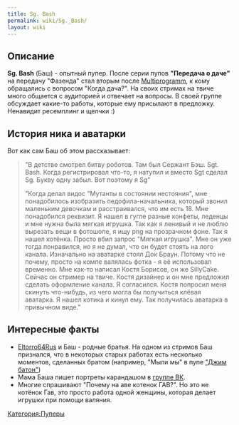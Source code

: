```yaml
---
title: Sg. Bash
permalink: wiki/Sg._Bash/
layout: wiki
---
```


## Описание

**Sg. Bash** (Баш) - опытный пупер. После серии пупов **"Передача о
даче"** на передачу "Фазенда" стал вторым после
[Multiprogramm](/wiki/Multiprogramm "wikilink"), к кому обращались с вопросом
"Когда дача?". На своих стримах на твиче много общается с аудиторией и
отвечает на вопросы. В своей группе обсуждает какие-то работы, которые
ему присылают в предложку. Ненавидит ресемплинг и щелчки :) 

## История ника и аватарки

Вот как сам Баш об этом рассказывает:

> "В детстве смотрел битву роботов. Там был Сержант Бэш. Sgt. Bash.
> Когда регистрировал что-то, я натупил и вместо Sgt сделал Sg. Букву
> одну забыл. Вот поэтому я Sg"
>
> "Когда делал видос "Мутанты в состоянии нестояния", мне понадобилось
> изобразить педофила-начальника, который звонил маленьким девочкам и
> расстраивался, что им есть 18. Мне понадобился реквизит. Я нашел в
> гугле разные конфеты, леденцы и мне нужна была мягкая игрушка. Так как
> я ленивый и не люблю вырезать вещи в фотошопе, я ищу png на прозрачном
> фоне. Так я нашел котёнка. Просто вбил запрос "Мягкая игрушка". Мне он
> уже тогда понравился, но я не думал, что он будет стоять на лого
> канала. Изначально на аватарке стоял Док Браун. Потому что не почему,
> просто на компе валялась фотка - я её использовал временно. Мне как-то
> написал Костя Борисов, он же SillyCake. Сейчас он стример на твиче.
> Костя дизайнер и он мне предложил сделать оформление канала. Я
> согласился. Костя попросил меня скинуть что-нибудь, из чего могла бы
> получиться клёвая аватарка. Я нашел котика и кинул ему. Так получилась
> аватарка в привычном виде."

## Интересные факты

-   [Eltorro64Rus](https://www.youtube.com/user/Eltorro64Rus) и Баш -
    родные братья. На одном из стримов Баш признался, что в некоторых
    старых работах есть несколько моментов, сделанных братом (например,
    "Мыли мы" в пупе ["Джим
    батон"](https://www.youtube.com/watch?v=NZHOzYMKM2s))
-   Мама Баша пишет портреты карандашом в [группе
    ВК](https://vk.com/public115884253).
-   Многие спрашивают "Почему на аве котенок ГАВ?". Но это не котёнок
    Гав, это просто работа одной женщины, которая делает игрушки при
    помощи валяния.

[Категория:Пуперы](Категория:Пуперы "wikilink")
